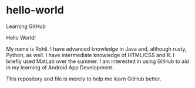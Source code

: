 # hello-world
Learning GitHub

Hello World!

My name is Rohil. I have advanced knowledge in Java and, although rusty, Python, as well. I have intermediate knowledge of HTML/CSS and R. I briefly used MatLab over the summer. I am interested in using GitHub to aid in my learning of Android App Development.

This repository and file is merely to help me learn GitHub better.
